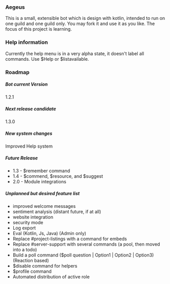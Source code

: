 ### Aegeus
This is a small, extensible bot which is design with kotlin, intended to run on one guild and one guild only.
You may fork it and use it as you like. The focus of this project is learning. 

### Help information
Currently the help menu is in a very alpha state, it doesn't label all commands. Use $Help or $listavailable.


### Roadmap
##### Bot current Version
1.2.1

##### Next release candidate
1.3.0

##### New system changes
Improved Help system

##### Future Release

 - 1.3 - $remember command
 - 1.4 - $commend, $resource, and $suggest
 - 2.0 - Module integrations  


##### Unplanned but desired feature list

 - improved welcome messages
 - sentiment analysis (distant future, if at all)
 - website integration
 - security mode
 - Log export
 - Eval (Kotlin, Js, Java) (Admin only)
 - Replace #project-listings with a command for embeds
 - Replace #server-support with several commands (a pool, then moved into a todo)
 - Build a poll command ($poll question | Option1 | Option2 | Option3) (Reaction based)
 - $disable command for helpers
 - $profile command
 - Automated distribution of active role